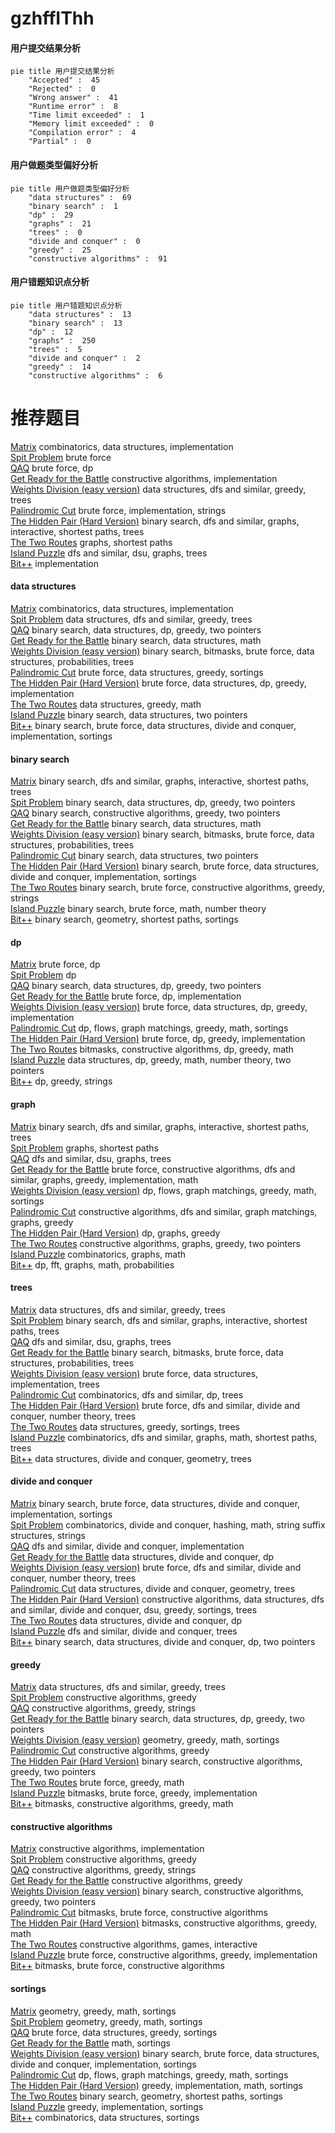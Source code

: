# gzhffIThh
<!-- tabs:start -->
#### **用户提交结果分析**

```mermaid
pie title 用户提交结果分析
    "Accepted" :  45
    "Rejected" :  0
    "Wrong answer" :  41
    "Runtime error" :  8
    "Time limit exceeded" :  1
    "Memory limit exceeded" :  0
    "Compilation error" :  4
    "Partial" :  0
```
#### **用户做题类型偏好分析**

```mermaid
pie title 用户做题类型偏好分析
    "data structures" :  69
    "binary search" :  1
    "dp" :  29
    "graphs" :  21
    "trees" :  0
    "divide and conquer" :  0
    "greedy" :  25
    "constructive algorithms" :  91
```
#### **用户错题知识点分析**

```mermaid
pie title 用户错题知识点分析
    "data structures" :  13
    "binary search" :  13
    "dp" :  12
    "graphs" :  250
    "trees" :  5
    "divide and conquer" :  2
    "greedy" :  14
    "constructive algorithms" :  6
```
<!-- tabs:end -->
# 推荐题目
[Matrix](http://codeforces.com/problemset/problem/364/A)		combinatorics,
                        data structures,
                        implementation		  
[Spit Problem](http://codeforces.com/problemset/problem/29/A)		brute force		  
[QAQ](http://codeforces.com/problemset/problem/894/A)		brute force,
                        dp		  
[Get Ready for the Battle](http://codeforces.com/problemset/problem/1119/G)		constructive algorithms,
                        implementation		  
[Weights Division (easy version)](http://codeforces.com/problemset/problem/1399/E1)		data structures,
                        dfs and similar,
                        greedy,
                        trees		  
[Palindromic Cut](http://codeforces.com/problemset/problem/883/H)		brute force,
                        implementation,
                        strings		  
[The Hidden Pair (Hard Version)](http://codeforces.com/problemset/problem/1370/F2)		binary search,
                        dfs and similar,
                        graphs,
                        interactive,
                        shortest paths,
                        trees		  
[The Two Routes](http://codeforces.com/problemset/problem/601/A)		graphs,
                        shortest paths		  
[Island Puzzle](http://codeforces.com/problemset/problem/627/F)		dfs and similar,
                        dsu,
                        graphs,
                        trees		  
[Bit++](http://codeforces.com/problemset/problem/282/A)		implementation		  
<!-- tabs:start -->
#### **data structures**
[Matrix](http://codeforces.com/problemset/problem/364/A)		combinatorics,
                        data structures,
                        implementation		  
[Spit Problem](http://codeforces.com/problemset/problem/1399/E1)		data structures,
                        dfs and similar,
                        greedy,
                        trees		  
[QAQ](http://codeforces.com/problemset/problem/1492/C)		binary search,
                        data structures,
                        dp,
                        greedy,
                        two pointers		  
[Get Ready for the Battle](http://codeforces.com/problemset/problem/1490/G)		binary search,
                        data structures,
                        math		  
[Weights Division (easy version)](http://codeforces.com/problemset/problem/1479/D)		binary search,
                        bitmasks,
                        brute force,
                        data structures,
                        probabilities,
                        trees		  
[Palindromic Cut](http://codeforces.com/problemset/problem/1497/A)		brute force,
                        data structures,
                        greedy,
                        sortings		  
[The Hidden Pair (Hard Version)](http://codeforces.com/problemset/problem/1491/C)		brute force,
                        data structures,
                        dp,
                        greedy,
                        implementation		  
[The Two Routes](http://codeforces.com/problemset/problem/1492/B)		data structures,
                        greedy,
                        math		  
[Island Puzzle](http://codeforces.com/problemset/problem/1436/E)		binary search,
                        data structures,
                        two pointers		  
[Bit++](http://codeforces.com/problemset/problem/1461/D)		binary search,
                        brute force,
                        data structures,
                        divide and conquer,
                        implementation,
                        sortings		  
#### **binary search**
[Matrix](http://codeforces.com/problemset/problem/1370/F2)		binary search,
                        dfs and similar,
                        graphs,
                        interactive,
                        shortest paths,
                        trees		  
[Spit Problem](http://codeforces.com/problemset/problem/1492/C)		binary search,
                        data structures,
                        dp,
                        greedy,
                        two pointers		  
[QAQ](http://codeforces.com/problemset/problem/1463/D)		binary search,
                        constructive algorithms,
                        greedy,
                        two pointers		  
[Get Ready for the Battle](http://codeforces.com/problemset/problem/1490/G)		binary search,
                        data structures,
                        math		  
[Weights Division (easy version)](http://codeforces.com/problemset/problem/1479/D)		binary search,
                        bitmasks,
                        brute force,
                        data structures,
                        probabilities,
                        trees		  
[Palindromic Cut](http://codeforces.com/problemset/problem/1436/E)		binary search,
                        data structures,
                        two pointers		  
[The Hidden Pair (Hard Version)](http://codeforces.com/problemset/problem/1461/D)		binary search,
                        brute force,
                        data structures,
                        divide and conquer,
                        implementation,
                        sortings		  
[The Two Routes](http://codeforces.com/problemset/problem/1493/C)		binary search,
                        brute force,
                        constructive algorithms,
                        greedy,
                        strings		  
[Island Puzzle](http://codeforces.com/problemset/problem/1487/D)		binary search,
                        brute force,
                        math,
                        number theory		  
[Bit++](http://codeforces.com/problemset/problem/1486/B)		binary search,
                        geometry,
                        shortest paths,
                        sortings		  
#### **dp**
[Matrix](http://codeforces.com/problemset/problem/894/A)		brute force,
                        dp		  
[Spit Problem](http://codeforces.com/problemset/problem/1195/C)		dp		  
[QAQ](http://codeforces.com/problemset/problem/1492/C)		binary search,
                        data structures,
                        dp,
                        greedy,
                        two pointers		  
[Get Ready for the Battle](https://codeforces.com/contest/1457/problem/C)		brute force,
                        dp,
                        implementation		  
[Weights Division (easy version)](http://codeforces.com/problemset/problem/1491/C)		brute force,
                        data structures,
                        dp,
                        greedy,
                        implementation		  
[Palindromic Cut](http://codeforces.com/problemset/problem/1437/C)		dp,
                        flows,
                        graph matchings,
                        greedy,
                        math,
                        sortings		  
[The Hidden Pair (Hard Version)](http://codeforces.com/problemset/problem/1499/B)		brute force,
                        dp,
                        greedy,
                        implementation		  
[The Two Routes](http://codeforces.com/problemset/problem/1491/D)		bitmasks,
                        constructive algorithms,
                        dp,
                        greedy,
                        math		  
[Island Puzzle](http://codeforces.com/problemset/problem/1497/E1)		data structures,
                        dp,
                        greedy,
                        math,
                        number theory,
                        two pointers		  
[Bit++](http://codeforces.com/problemset/problem/1466/C)		dp,
                        greedy,
                        strings		  
#### **graph**
[Matrix](http://codeforces.com/problemset/problem/1370/F2)		binary search,
                        dfs and similar,
                        graphs,
                        interactive,
                        shortest paths,
                        trees		  
[Spit Problem](http://codeforces.com/problemset/problem/601/A)		graphs,
                        shortest paths		  
[QAQ](http://codeforces.com/problemset/problem/627/F)		dfs and similar,
                        dsu,
                        graphs,
                        trees		  
[Get Ready for the Battle](http://codeforces.com/problemset/problem/1487/C)		brute force,
                        constructive algorithms,
                        dfs and similar,
                        graphs,
                        greedy,
                        implementation,
                        math		  
[Weights Division (easy version)](http://codeforces.com/problemset/problem/1437/C)		dp,
                        flows,
                        graph matchings,
                        greedy,
                        math,
                        sortings		  
[Palindromic Cut](http://codeforces.com/problemset/problem/1470/D)		constructive algorithms,
                        dfs and similar,
                        graph matchings,
                        graphs,
                        greedy		  
[The Hidden Pair (Hard Version)](http://codeforces.com/problemset/problem/1476/C)		dp,
                        graphs,
                        greedy		  
[The Two Routes](http://codeforces.com/problemset/problem/1304/D)		constructive algorithms,
                        graphs,
                        greedy,
                        two pointers		  
[Island Puzzle](http://codeforces.com/problemset/problem/1475/C)		combinatorics,
                        graphs,
                        math		  
[Bit++](http://codeforces.com/problemset/problem/553/E)		dp,
                        fft,
                        graphs,
                        math,
                        probabilities		  
#### **trees**
[Matrix](http://codeforces.com/problemset/problem/1399/E1)		data structures,
                        dfs and similar,
                        greedy,
                        trees		  
[Spit Problem](http://codeforces.com/problemset/problem/1370/F2)		binary search,
                        dfs and similar,
                        graphs,
                        interactive,
                        shortest paths,
                        trees		  
[QAQ](http://codeforces.com/problemset/problem/627/F)		dfs and similar,
                        dsu,
                        graphs,
                        trees		  
[Get Ready for the Battle](http://codeforces.com/problemset/problem/1479/D)		binary search,
                        bitmasks,
                        brute force,
                        data structures,
                        probabilities,
                        trees		  
[Weights Division (easy version)](http://codeforces.com/problemset/problem/1511/C)		brute force,
                        data structures,
                        implementation,
                        trees		  
[Palindromic Cut](http://codeforces.com/problemset/problem/1499/F)		combinatorics,
                        dfs and similar,
                        dp,
                        trees		  
[The Hidden Pair (Hard Version)](http://codeforces.com/problemset/problem/1491/E)		brute force,
                        dfs and similar,
                        divide and conquer,
                        number theory,
                        trees		  
[The Two Routes](http://codeforces.com/problemset/problem/1466/D)		data structures,
                        greedy,
                        sortings,
                        trees		  
[Island Puzzle](http://codeforces.com/problemset/problem/1495/D)		combinatorics,
                        dfs and similar,
                        graphs,
                        math,
                        shortest paths,
                        trees		  
[Bit++](http://codeforces.com/problemset/problem/1303/G)		data structures,
                        divide and conquer,
                        geometry,
                        trees		  
#### **divide and conquer**
[Matrix](http://codeforces.com/problemset/problem/1461/D)		binary search,
                        brute force,
                        data structures,
                        divide and conquer,
                        implementation,
                        sortings		  
[Spit Problem](http://codeforces.com/problemset/problem/1466/G)		combinatorics,
                        divide and conquer,
                        hashing,
                        math,
                        string suffix structures,
                        strings		  
[QAQ](http://codeforces.com/problemset/problem/1490/D)		dfs and similar,
                        divide and conquer,
                        implementation		  
[Get Ready for the Battle](https://codeforces.com/contest/1483/problem/C)		data structures,
                        divide and conquer,
                        dp		  
[Weights Division (easy version)](http://codeforces.com/problemset/problem/1491/E)		brute force,
                        dfs and similar,
                        divide and conquer,
                        number theory,
                        trees		  
[Palindromic Cut](http://codeforces.com/problemset/problem/1303/G)		data structures,
                        divide and conquer,
                        geometry,
                        trees		  
[The Hidden Pair (Hard Version)](http://codeforces.com/problemset/problem/1494/D)		constructive algorithms,
                        data structures,
                        dfs and similar,
                        divide and conquer,
                        dsu,
                        greedy,
                        sortings,
                        trees		  
[The Two Routes](http://codeforces.com/problemset/problem/1482/E)		data structures,
                        divide and conquer,
                        dp		  
[Island Puzzle](http://codeforces.com/problemset/problem/566/C)		dfs and similar,
                        divide and conquer,
                        trees		  
[Bit++](http://codeforces.com/problemset/problem/1428/F)		binary search,
                        data structures,
                        divide and conquer,
                        dp,
                        two pointers		  
#### **greedy**
[Matrix](http://codeforces.com/problemset/problem/1399/E1)		data structures,
                        dfs and similar,
                        greedy,
                        trees		  
[Spit Problem](http://codeforces.com/problemset/problem/1375/B)		constructive algorithms,
                        greedy		  
[QAQ](http://codeforces.com/problemset/problem/584/C)		constructive algorithms,
                        greedy,
                        strings		  
[Get Ready for the Battle](http://codeforces.com/problemset/problem/1492/C)		binary search,
                        data structures,
                        dp,
                        greedy,
                        two pointers		  
[Weights Division (easy version)](https://codeforces.com/contest/1496/problem/C)		geometry,
                        greedy,
                        math,
                        sortings		  
[Palindromic Cut](http://codeforces.com/problemset/problem/1493/A)		constructive algorithms,
                        greedy		  
[The Hidden Pair (Hard Version)](http://codeforces.com/problemset/problem/1463/D)		binary search,
                        constructive algorithms,
                        greedy,
                        two pointers		  
[The Two Routes](http://codeforces.com/problemset/problem/1462/C)		brute force,
                        greedy,
                        math		  
[Island Puzzle](http://codeforces.com/problemset/problem/1494/B)		bitmasks,
                        brute force,
                        greedy,
                        implementation		  
[Bit++](http://codeforces.com/problemset/problem/1492/D)		bitmasks,
                        constructive algorithms,
                        greedy,
                        math		  
#### **constructive algorithms**
[Matrix](http://codeforces.com/problemset/problem/1119/G)		constructive algorithms,
                        implementation		  
[Spit Problem](http://codeforces.com/problemset/problem/1375/B)		constructive algorithms,
                        greedy		  
[QAQ](http://codeforces.com/problemset/problem/584/C)		constructive algorithms,
                        greedy,
                        strings		  
[Get Ready for the Battle](http://codeforces.com/problemset/problem/1493/A)		constructive algorithms,
                        greedy		  
[Weights Division (easy version)](http://codeforces.com/problemset/problem/1463/D)		binary search,
                        constructive algorithms,
                        greedy,
                        two pointers		  
[Palindromic Cut](https://codeforces.com/contest/1456/problem/B)		bitmasks,
                        brute force,
                        constructive algorithms		  
[The Hidden Pair (Hard Version)](http://codeforces.com/problemset/problem/1492/D)		bitmasks,
                        constructive algorithms,
                        greedy,
                        math		  
[The Two Routes](https://codeforces.com/contest/1504/problem/D)		constructive algorithms,
                        games,
                        interactive		  
[Island Puzzle](https://codeforces.com/contest/1483/problem/A)		brute force,
                        constructive algorithms,
                        greedy,
                        implementation		  
[Bit++](https://codeforces.com/contest/1457/problem/D)		bitmasks,
                        brute force,
                        constructive algorithms		  
#### **sortings**
[Matrix](https://codeforces.com/contest/1496/problem/C)		geometry,
                        greedy,
                        math,
                        sortings		  
[Spit Problem](http://codeforces.com/problemset/problem/1495/A)		geometry,
                        greedy,
                        math,
                        sortings		  
[QAQ](http://codeforces.com/problemset/problem/1497/A)		brute force,
                        data structures,
                        greedy,
                        sortings		  
[Get Ready for the Battle](http://codeforces.com/problemset/problem/1427/A)		math,
                        sortings		  
[Weights Division (easy version)](http://codeforces.com/problemset/problem/1461/D)		binary search,
                        brute force,
                        data structures,
                        divide and conquer,
                        implementation,
                        sortings		  
[Palindromic Cut](http://codeforces.com/problemset/problem/1437/C)		dp,
                        flows,
                        graph matchings,
                        greedy,
                        math,
                        sortings		  
[The Hidden Pair (Hard Version)](http://codeforces.com/problemset/problem/1473/A)		greedy,
                        implementation,
                        math,
                        sortings		  
[The Two Routes](http://codeforces.com/problemset/problem/1486/B)		binary search,
                        geometry,
                        shortest paths,
                        sortings		  
[Island Puzzle](http://codeforces.com/problemset/problem/1480/B)		greedy,
                        implementation,
                        sortings		  
[Bit++](http://codeforces.com/problemset/problem/1420/D)		combinatorics,
                        data structures,
                        sortings		  
<!-- tabs:end -->
